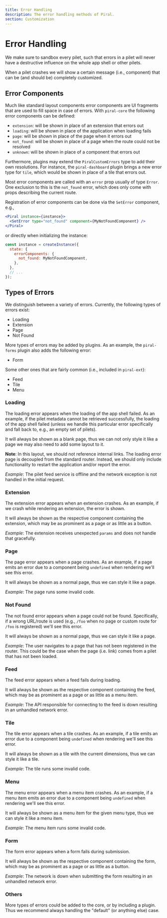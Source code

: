 ```yaml
---
title: Error Handling
description: The error handling methods of Piral.
section: Customization
---
```


# Error Handling

We make sure to sandbox every pilet, such that errors in a pilet will never have a destructive influence on the whole app shell or other pilets.

When a pilet crashes we will show a certain message (i.e., component) that can be (and should be) completely customized.

## Error Components

Much like standard layout components error components are UI fragments that are used to fill space in case of errors. With `piral-core` the following error components can be defined:

- `extension`: will be shown in place of an extension that errors out
- `loading`: will be shown in place of the application when loading fails
- `page`: will be shown in place of the page when it errors out
- `not_found`: will be shown in place of a page when the route could not be resolved
- `unknown`: will be shown in place of a component that errors out

Furthermore, plugins may extend the `PiralCustomErrors` type to add their own resolutions. For instance, the `piral-dashboard` plugin brings a new error type for `tile`, which would be shown in place of a tile that errors out.

Most error components are called with an `error` prop usually of type `Error`. One exclusion to this is the `not_found` error, which does only come with props describing the current route.

Registration of error components can be done via the `SetError` component, e.g.,

```jsx
<Piral instance={instance}>
  <SetError type="not_found" component={MyNotFoundComponent} />
</Piral>
```

or directly when initializing the instance:

```jsx
const instance = createInstance({
  state: {
    errorComponents: {
      not_found: MyNotFoundComponent,
    },
  },
  // ...
});
```

## Types of Errors

We distinguish between a variety of errors. Currently, the following types of errors exist:

- Loading
- Extension
- Page
- Not Found

More types of errors may be added by plugins. As an example, the `piral-forms` plugin also adds the following error:

- Form

Some other ones that are fairly common (i.e., included in `piral-ext`):

- Feed
- Tile
- Menu

### Loading

The loading error appears when the loading of the app shell failed. As an example, if the pilet metadata cannot be retrieved successfully, the loading of the app shell failed (unless we handle this particular error specifically and fall back to, e.g., an empty set of pilets).

It will always be shown as a blank page, thus we can not only style it like a page we may also need to add some layout to it.

**Note**: In this layout, we should not reference internal links. The loading error page is decoupled from the standard router. Instead, we should only include functionality to restart the application and/or report the error.

*Example*: The pilet feed service is offline and the network exception is not handled in the initial request.

### Extension

The extension error appears when an extension crashes. As an example, if we crash while rendering an extension, the error is shown.

It will always be shown as the respective component containing the extension, which may be as prominent as a page or as little as a button.

*Example*: The extension receives unexpected `params` and does not handle that gracefully.

### Page

The page error appears when a page crashes. As an example, if a page emits an error due to a component being `undefined` when rendering we'll see this error.

It will always be shown as a normal page, thus we can style it like a page.

*Example*: The page runs some invalid code.

### Not Found

The not found error appears when a page could not be found. Specifically, if a wrong URL/route is used (e.g., `/foo` when no page or custom route for `/foo` is registered) we'll see this error.

It will always be shown as a normal page, thus we can style it like a page.

*Example*: The user navigates to a page that has not been registered in the router. This could be the case when the page (i.e. link) comes from a pilet that has not been loaded.

### Feed

The feed error appears when a feed fails during loading.

It will always be shown as the respective component containing the feed, which may be as prominent as a page or as little as a menu item.

*Example*: The API responsible for connecting to the feed is down resulting in an unhandled network error.

### Tile

The tile error appears when a tile crashes. As an example, if a tile emits an error due to a component being `undefined` when rendering we'll see this error.

It will always be shown as a tile with the current dimensions, thus we can style it like a tile.

*Example*: The tile runs some invalid code.

### Menu

The menu error appears when a menu item crashes. As an example, if a menu item emits an error due to a component being `undefined` when rendering we'll see this error.

It will always be shown as a menu item for the given menu type, thus we can style it like a menu item.

*Example*: The menu item runs some invalid code.

### Form

The form error appears when a form fails during submission.

It will always be shown as the respective component containing the form, which may be as prominent as a page or as little as a button.

*Example*: The network is down when submitting the form resulting in an unhandled network error.

### Others

More types of errors could be added to the core, or by including a plugin. Thus we recommend always handling the "default" (or anything else) case.
